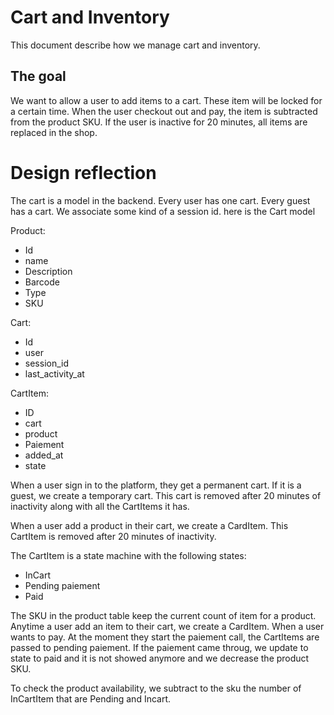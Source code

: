 # Cart and Inventory

This document describe how we manage cart and inventory.

## The goal
We want to allow a user to add items to a cart. These item will be locked for a certain time. When the user checkout out and pay, the item is subtracted from the product SKU. If the user is inactive for 20 minutes, all items are replaced in the shop.

# Design reflection
The cart is a model in the backend. Every user has one cart. Every guest has a cart. We associate some kind of a session id.
here is the Cart model

Product:
* Id
* name
* Description
* Barcode
* Type
* SKU

Cart:
* Id
* user
* session_id
* last_activity_at

CartItem:
* ID
* cart
* product
* Paiement
* added_at
* state

When a user sign in to the platform, they get a permanent cart. If it is a guest, we create a temporary cart. This cart is removed after 20 minutes of inactivity along with all the CartItems it has.

When a user add a product in their cart, we create a CardItem. This CartItem is removed after 20 minutes of inactivity.

The CartItem is a state machine with the following states:
* InCart
* Pending paiement
* Paid

The SKU in the product table keep the current count of item for a product. Anytime a user add an item to their cart, we create a CardItem. When a user wants to pay. At the moment they start the paiement call, the CartItems are passed to pending paiement. If the paiement came throug, we update to state to paid and it is not showed anymore and we decrease the product SKU.

To check the product availability, we subtract to the sku the number of InCartItem that are Pending and Incart.
